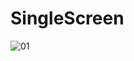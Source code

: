 # SingleScreen

![01](https://user-images.githubusercontent.com/27202690/46458009-9b661780-c7b4-11e8-9e03-2554088a1e4e.PNG)
